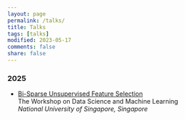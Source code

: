 ```yaml
---
layout: page
permalink: /talks/
title: Talks
tags: [talks]
modified: 2023-05-17 
comments: false
share: false
---
```




### 2025

* <a href="../talks/2024-CDC.pdf" class="textlink" target="_blank">Bi-Sparse Unsupervised Feature Selection</a><br>
The Workshop on Data Science and Machine Learning<br>
<i>National University of Singapore, Singapore</i><br>
